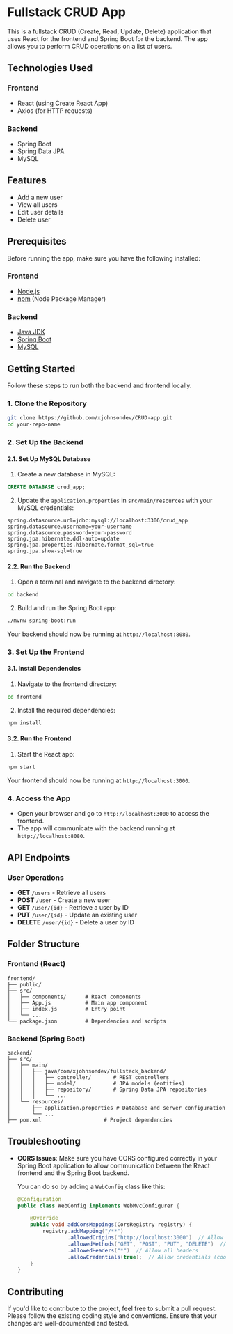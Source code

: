 
# Fullstack CRUD App

This is a fullstack CRUD (Create, Read, Update, Delete) application that uses React for the frontend and Spring Boot for the backend. The app allows you to perform CRUD operations on a list of users.

## Technologies Used

### Frontend
- React (using Create React App)
- Axios (for HTTP requests)

### Backend
- Spring Boot
- Spring Data JPA
- MySQL

## Features
- Add a new user
- View all users
- Edit user details
- Delete user

## Prerequisites

Before running the app, make sure you have the following installed:

### Frontend
- [Node.js](https://nodejs.org/)
- [npm](https://www.npmjs.com/) (Node Package Manager)

### Backend
- [Java JDK](https://www.oracle.com/java/technologies/javase-jdk11-downloads.html)
- [Spring Boot](https://spring.io/projects/spring-boot)
- [MySQL](https://www.mysql.com/)

## Getting Started

Follow these steps to run both the backend and frontend locally.

### 1. Clone the Repository

```bash
git clone https://github.com/xjohnsondev/CRUD-app.git
cd your-repo-name
```

### 2. Set Up the Backend

#### 2.1. Set Up MySQL Database

1. Create a new database in MySQL:

```sql
CREATE DATABASE crud_app;
```

2. Update the `application.properties` in `src/main/resources` with your MySQL credentials:

```properties
spring.datasource.url=jdbc:mysql://localhost:3306/crud_app
spring.datasource.username=your-username
spring.datasource.password=your-password
spring.jpa.hibernate.ddl-auto=update
spring.jpa.properties.hibernate.format_sql=true
spring.jpa.show-sql=true
```

#### 2.2. Run the Backend

1. Open a terminal and navigate to the backend directory:

```bash
cd backend
```

2. Build and run the Spring Boot app:

```bash
./mvnw spring-boot:run
```

Your backend should now be running at `http://localhost:8080`.

### 3. Set Up the Frontend

#### 3.1. Install Dependencies

1. Navigate to the frontend directory:

```bash
cd frontend
```

2. Install the required dependencies:

```bash
npm install
```

#### 3.2. Run the Frontend

1. Start the React app:

```bash
npm start
```

Your frontend should now be running at `http://localhost:3000`.

### 4. Access the App

- Open your browser and go to `http://localhost:3000` to access the frontend.
- The app will communicate with the backend running at `http://localhost:8080`.

## API Endpoints

### User Operations

- **GET** `/users` - Retrieve all users
- **POST** `/user` - Create a new user
- **GET** `/user/{id}` - Retrieve a user by ID
- **PUT** `/user/{id}` - Update an existing user
- **DELETE** `/user/{id}` - Delete a user by ID

## Folder Structure

### Frontend (React)
```
frontend/
├── public/
├── src/
│   ├── components/      # React components
│   ├── App.js           # Main app component
│   ├── index.js         # Entry point
│   └── ...
└── package.json         # Dependencies and scripts
```

### Backend (Spring Boot)
```
backend/
├── src/
│   ├── main/
│   │   ├── java/com/xjohnsondev/fullstack_backend/
│   │   │   ├── controller/       # REST controllers
│   │   │   ├── model/            # JPA models (entities)
│   │   │   ├── repository/       # Spring Data JPA repositories
│   │   │   └── ...
│   └── resources/
│       ├── application.properties # Database and server configuration
│       └── ...
├── pom.xml                    # Project dependencies
```
## Troubleshooting

- **CORS Issues**: Make sure you have CORS configured correctly in your Spring Boot application to allow communication between the React frontend and the Spring Boot backend.
  
  You can do so by adding a `WebConfig` class like this:

  ```java
  @Configuration
  public class WebConfig implements WebMvcConfigurer {
  
      @Override
      public void addCorsMappings(CorsRegistry registry) {
          registry.addMapping("/**")
                  .allowedOrigins("http://localhost:3000")  // Allow frontend origin
                  .allowedMethods("GET", "POST", "PUT", "DELETE")  // Allow specific methods
                  .allowedHeaders("*")  // Allow all headers
                  .allowCredentials(true);  // Allow credentials (cookies, etc.)
      }
  }
  ```

## Contributing

If you'd like to contribute to the project, feel free to submit a pull request. Please follow the existing coding style and conventions. Ensure that your changes are well-documented and tested.
